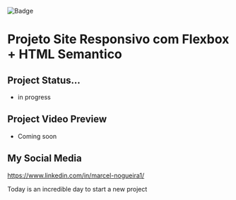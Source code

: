 ![Badge](https://img.shields.io/static/v1?label=webpack&message=webpack&color=79589F&style=for-the-badge&logo=webpack)

# Projeto Site Responsivo com Flexbox + HTML Semantico

## Project Status... 
- in progress

## Project Video Preview
- Coming soon

## My Social Media

https://www.linkedin.com/in/marcel-nogueira1/

Today is an incredible day to start a new project
